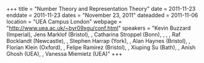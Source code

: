 +++
title = "Number Theory and Representation Theory"
date = 2011-11-23
enddate = 2011-11-23
dates = "November 23, 2011"
dateadded = 2011-11-06
location = "UEA Campus London"
webpage = "http://www.uea.ac.uk/~byr09xgu/conf.html"
speakers = "Kevin Buzzard (Imperial), Jens Marklof (Bristol), , Catharina Stroppel (Bonn), , , , Raf Bocklandt (Newcastle), , Stephen Harrap (York), , Alan Haynes (Bristol), , Florian Klein (Oxford), , Felipe Ramirez (Bristol), , Xiuping Su (Bath), , Anish Ghosh (UEA), , Vanessa Miemietz (UEA)"
+++
